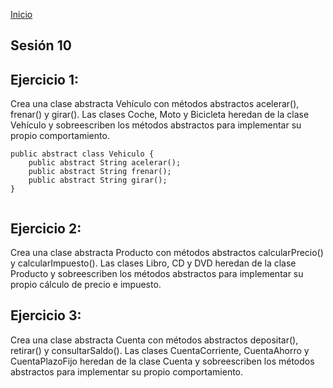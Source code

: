 <!-- No borrar o modificar -->
[Inicio](./index.md)

## Sesión 10 


<!-- Su documentación aquí -->

## Ejercicio 1:

Crea una clase abstracta Vehículo con métodos abstractos acelerar(), frenar() y girar(). Las clases Coche, Moto y Bicicleta heredan de la clase Vehículo y sobreescriben los métodos abstractos para implementar su propio comportamiento.<br>

```
public abstract class Vehiculo {
    public abstract String acelerar();
    public abstract String frenar();
    public abstract String girar();
}
```
```

```
## Ejercicio 2:

Crea una clase abstracta Producto con métodos abstractos calcularPrecio() y calcularImpuesto(). Las clases Libro, CD y DVD heredan de la clase Producto y sobreescriben los métodos abstractos para implementar su propio cálculo de precio e impuesto.<br>

## Ejercicio 3:

Crea una clase abstracta Cuenta con métodos abstractos depositar(), retirar() y consultarSaldo(). Las clases CuentaCorriente, CuentaAhorro y CuentaPlazoFijo heredan de la clase Cuenta y sobreescriben los métodos abstractos para implementar su propio comportamiento.<br>



